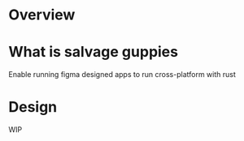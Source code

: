 # Overview

# What is salvage guppies
Enable running figma designed apps to run cross-platform with rust

# Design
WIP
